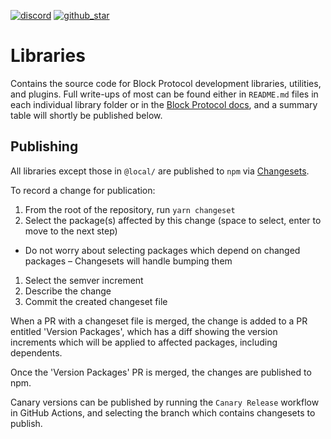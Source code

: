 [block protocol docs]: https://blockprotocol.org/docs?utm_medium=organic&utm_source=github_readme_blockprotocol-repo_libs
[block-scripts]: block-scripts
[block-template-custom-element]: block-template-custom-element
[block-template-html]: block-template-html
[block-template-react]: block-template-react
[blockprotocol]: blockprotocol
[create-block-app]: create-block-app
[discord]: https://blockprotocol.org/discord?utm_medium=organic&utm_source=github_readme_blockprotocol-repo_libs
[github_star]: https://github.com/blockprotocol/blockprotocol/tree/main/libs#
[mock-block-dock]: mock-block-dock
[wordpress-plugin]: wordpress-plugin

[![discord](https://img.shields.io/discord/1050770647564943402)][discord] [![github_star](https://img.shields.io/github/stars/blockprotocol/blockprotocol?label=Star%20on%20GitHub&style=social)][github_star]

# Libraries

Contains the source code for Block Protocol development libraries, utilities, and plugins. Full write-ups of most can be found either in `README.md` files in each individual library folder or in the [Block Protocol docs], and a summary table will shortly be published below.

## Publishing

All libraries except those in `@local/` are published to `npm` via
[Changesets](https://github.com/changesets/changesets).

To record a change for publication:

1.  From the root of the repository, run `yarn changeset`
1.  Select the package(s) affected by this change (space to select, enter to move to the next step)
  - Do not worry about selecting packages which depend on changed packages – Changesets will handle bumping them
1.  Select the semver increment
1.  Describe the change
1.  Commit the created changeset file

When a PR with a changeset file is merged, the change is added to a PR entitled 'Version Packages',
which has a diff showing the version increments which will be applied to affected packages, including dependents.

Once the 'Version Packages' PR is merged, the changes are published to npm.

Canary versions can be published by running the `Canary Release` workflow in GitHub Actions, and selecting the branch which contains changesets to publish.
